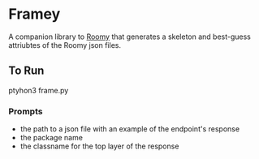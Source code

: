 # Framey

A companion library to [Roomy](https://github.com/jhillman/roomy) that generates a skeleton and best-guess attriubtes of the Roomy json files.

## To Run
ptyhon3 frame.py

### Prompts
- the path to a json file with an example of the endpoint's response
- the package name
- the classname for the top layer of the response
